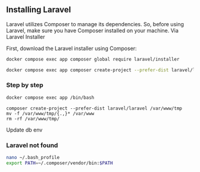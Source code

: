 ## Installing Laravel

Laravel utilizes Composer to manage its dependencies. So, before using Laravel, make sure you have Composer installed on your machine.
Via Laravel Installer

First, download the Laravel installer using Composer:


```bash
docker compose exec app composer global require laravel/installer
```
```bash
docker compose exec app composer create-project --prefer-dist laravel/laravel /var/www/tmp && mv -f /var/www/tmp/{.,}* /var/www && rm -rf /var/www/tmp/
```

### Step by step


```bash 
docker compose exec app /bin/bash
```
```
composer create-project --prefer-dist laravel/laravel /var/www/tmp
mv -f /var/www/tmp/{.,}* /var/www
rm -rf /var/www/tmp/
```
Update db env

### Laravel not found 

```bash
nano ~/.bash_profile 
export PATH=~/.composer/vendor/bin:$PATH
```
